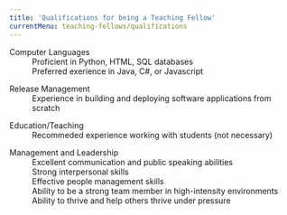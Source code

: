 ```yaml
---
title: 'Qualifications for being a Teaching Fellow'
currentMenu: teaching-fellows/qualifications
---
```


<dl>
<dt>Computer Languages</dt>
    <dd> Proficient in Python, HTML, SQL databases </dd>
    <dd> Preferred exerience in Java, C#, or Javascript </dd>
</dl>

<dl>
<dt>Release Management </dt>
    <dd> Experience in building and deploying software applications from scratch  </dd>
</dl>

<dl>
<dt>Education/Teaching</dt>
    <dd> Recommeded experience working with students (not necessary) </dd>
</dl>

<dl>
<dt>Management and Leadership</dt>
    <dd> Excellent communication and public speaking abilities </dd>
    <dd> Strong interpersonal skills </dd>
    <dd> Effective people management skills </dd>
    <dd> Ability to be a strong team member in high-intensity environments </dd>
    <dd> Ability to thrive and help others thrive under pressure <dd> 
</dl>
